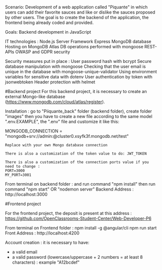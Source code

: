 Scenario:
Development of a web application called "Piquante" in which users can add their favorite sauces and like or dislike the sauces proposed by other users. The goal is to create the backend of the application, the frontend being already coded and provided.

Goals:
Backend development in JavaScript

IT technologies :
Node.js Server
Framework Express
MongoDB database
Hosting on MongoDB Atlas
DB operations performed with mongoose
REST-APIs
OWASP and GDPR security

Security measures put in place :
User password hash with bcrypt
Secure database manipulation with mongoose
Checking that the user email is unique in the database with mongoose-unique-validator
Using environment variables for sensitive data with dotenv
User authentication by token with jsonwebtoken
Header protection with helmet


#Backend project
For this backend project, it is necessary to create an external Mongo-like database (https://www.mongodb.com/cloud/atlas/register).

Installation :
go to "Piiquante_back" folder (backend folder),
create folder "images"
then you have to create a new file according to the same model ".env.EXAMPLE",
the ".env" file and customize it like this:

MONGODB_CONNECTION = "mongodb+srv://admin:<password>@cluster0.xsyfk3f.mongodb.net/test"

    Replace with your own Mongo database connection

    There is also a customization of the token value to do: JWT_TOKEN

    There is also a customization of the connection ports value if you need to change :
    PORT=3000
    MY_PORT=3001

From terminal on backend folder :
and run command "npm install"
then run command "npm start" OR "nodemon server"
Backend Address : http://localhost:3000


#Frontend project

For the frontend project, the deposit is present at this address :
https://github.com/OpenClassrooms-Student-Center/Web-Developer-P6

From terminal on Frontend folder :
npm install -g @angular/cli
npm run start
Front Address : http://localhost:4200

Account creation :
it is necessary to have:

- a valid email
- a valid password (lowercase/uppercase + 2 numbers = at least 8 characters) : example "A12bcdef"

